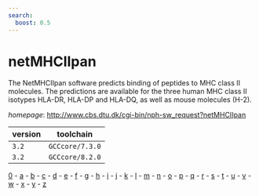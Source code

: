 ```yaml
---
search:
  boost: 0.5
---
```

# netMHCIIpan

The NetMHCIIpan software predicts binding of peptides to MHC class II molecules.  The predictions are available for the three human MHC class II isotypes HLA-DR, HLA-DP and HLA-DQ,  as well as mouse molecules (H-2).

*homepage*: <http://www.cbs.dtu.dk/cgi-bin/nph-sw_request?netMHCIIpan>

version | toolchain
--------|----------
``3.2`` | ``GCCcore/7.3.0``
``3.2`` | ``GCCcore/8.2.0``

[0](../0/index.md) - [a](../a/index.md) - [b](../b/index.md) - [c](../c/index.md) - [d](../d/index.md) - [e](../e/index.md) - [f](../f/index.md) - [g](../g/index.md) - [h](../h/index.md) - [i](../i/index.md) - [j](../j/index.md) - [k](../k/index.md) - [l](../l/index.md) - [m](../m/index.md) - [n](../n/index.md) - [o](../o/index.md) - [p](../p/index.md) - [q](../q/index.md) - [r](../r/index.md) - [s](../s/index.md) - [t](../t/index.md) - [u](../u/index.md) - [v](../v/index.md) - [w](../w/index.md) - [x](../x/index.md) - [y](../y/index.md) - [z](../z/index.md)

